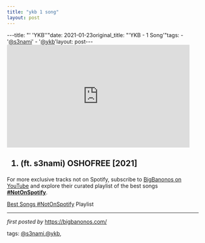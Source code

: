 ```yaml
---
title: "ykb 1 song"
layout: post
---
```

---title: "' 'YKB''"date: 2021-01-23original_title: "'YKB - 1 Song'"tags:  - '[@s3nami](/tags/s3nami/)'  - '[@ykb](/tags/ykb/)'layout: post---<iframe frameborder="0" height="270" src="https://youtube.com/embed/VZ7LMElslAo" width="480"></iframe><h2><ol><li>(ft. s3nami) OSHOFREE [2021]</li></ol></h2><!--Subscribe and Playlist Links--><div>    <p>For more exclusive tracks not on Spotify, subscribe to <a href="https://www.youtube.com/[@BigBanonos](/tags/BigBanonos/)" target="_blank">BigBanonos on YouTube</a> and explore their curated playlist of the best songs <strong>[#NotOnSpotify](/tags/NotOnSpotify/)</strong>.</p>    <p><a href="https://www.youtube.com/playlist?list=PLtuNtuTatqI0kFahUCbtbfenC_ET5O_tr" target="_blank">Best Songs [#NotOnSpotify](/tags/NotOnSpotify/) Playlist<br /></a></p></div><hr /><p><em>first posted by</em> <a href="https://bigbanonos.com/" rel="noopener" target="_new">https://bigbanonos.com/</a></p><p>tags: [@s3nami](/tags/s3nami/),[@ykb](/tags/ykb/),</p>
